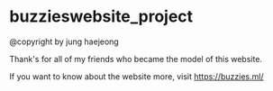 # buzzieswebsite_project

@copyright by jung haejeong



Thank's for all of my friends who became the model of this website.
 
If you want to know about the website more, visit https://buzzies.ml/
